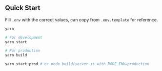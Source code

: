 ## Quick Start

Fill `.env` with the correct values, can copy from `.env.template` for reference.

```bash
yarn

# For development
yarn start

# For production
yarn build

yarn start:prod # or node build/server.js with NODE_ENV=production
```

